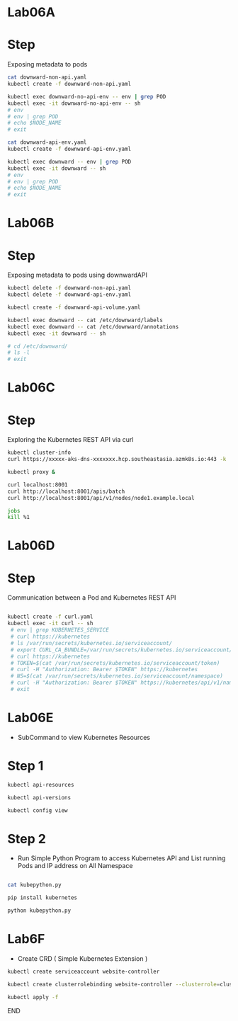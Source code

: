 # Lab06A
# Step 
Exposing metadata to pods 

```sh
cat downward-non-api.yaml
kubectl create -f downward-non-api.yaml

kubectl exec downward-no-api-env -- env | grep POD
kubectl exec -it downward-no-api-env -- sh
# env
# env | grep POD
# echo $NODE_NAME
# exit

cat downward-api-env.yaml
kubectl create -f downward-api-env.yaml

kubectl exec downward -- env | grep POD
kubectl exec -it downward -- sh
# env
# env | grep POD
# echo $NODE_NAME
# exit


```

# Lab06B
# Step 
Exposing metadata to pods using downwardAPI

```sh
kubectl delete -f downward-non-api.yaml
kubectl delete -f downward-api-env.yaml

kubectl create -f downward-api-volume.yaml

kubectl exec downward -- cat /etc/downward/labels
kubectl exec downward -- cat /etc/downward/annotations
kubectl exec -it downward -- sh

# cd /etc/downward/
# ls -l
# exit 

```
# Lab06C
# Step 
Exploring the Kubernetes REST API via curl

```sh
kubectl cluster-info
curl https://xxxxx-aks-dns-xxxxxxx.hcp.southeastasia.azmk8s.io:443 -k

kubectl proxy & 

curl localhost:8001
curl http://localhost:8001/apis/batch
curl http://localhost:8001/api/v1/nodes/node1.example.local

jobs 
kill %1 
```

# Lab06D
# Step 
Communication between a Pod and Kubernetes REST API 

```sh

kubectl create -f curl.yaml
kubectl exec -it curl -- sh
 # env | grep KUBERNETES_SERVICE
 # curl https://kubernetes
 # ls /var/run/secrets/kubernetes.io/serviceaccount/
 # export CURL_CA_BUNDLE=/var/run/secrets/kubernetes.io/serviceaccount/ca.crt
 # curl https://kubernetes
 # TOKEN=$(cat /var/run/secrets/kubernetes.io/serviceaccount/token)
 # curl -H "Authorization: Bearer $TOKEN" https://kubernetes
 # NS=$(cat /var/run/secrets/kubernetes.io/serviceaccount/namespace) 
 # curl -H "Authorization: Bearer $TOKEN" https://kubernetes/api/v1/namespaces/$NS/pods
 # exit 
```

# Lab06E
* SubCommand to view Kubernetes Resources 

# Step 1 
```sh 
kubectl api-resources 

kubectl api-versions

kubectl config view

```

# Step 2 
* Run Simple Python Program to access Kubernetes API and List running Pods and IP address on All Namespace

```sh 

cat kubepython.py 

pip install kubernetes 

python kubepython.py

```

# Lab6F
* Create CRD ( Simple Kubernetes Extension )
```sh 
kubectl create serviceaccount website-controller 

kubectl create clusterrolebinding website-controller --clusterrole=cluster-admin --serviceaccount=default:website-controller

kubectl apply -f 


```



END